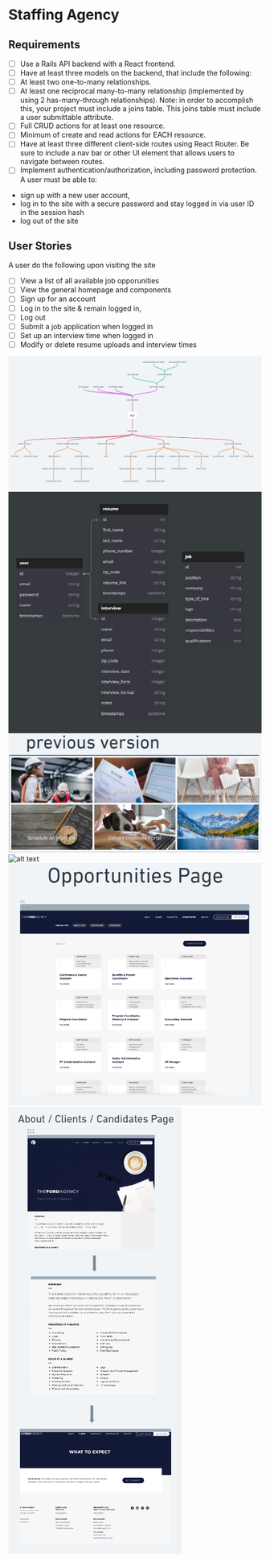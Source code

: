 # Staffing Agency 

## Requirements

- [ ] Use a Rails API backend with a React frontend.
- [ ] Have at least three models on the backend, that include the following:
- [ ] At least two one-to-many relationships.
- [ ] At least one reciprocal many-to-many relationship (implemented by using 2 has-many-through relationships). Note: in order to accomplish this, your project must include a joins table. This joins table must include a user submittable attribute.
- [ ] Full CRUD actions for at least one resource.
- [ ] Minimum of create and read actions for EACH resource.
- [ ] Have at least three different client-side routes using React Router. Be sure to include a nav bar or other UI element that allows users to navigate between routes.
- [ ] Implement authentication/authorization, including password protection. A user must be able to:

- sign up with a new user account,
- log in to the site with a secure password and stay logged in via user ID in the session hash
- log out of the site

## User Stories

A user do the following upon visiting the site

- [ ] View a list of all available job opporunities
- [ ] View the general homepage and components
- [ ] Sign up for an account
- [ ] Log in to the site & remain logged in,
- [ ] Log out
- [ ] Submit a job application when logged in
- [ ] Set up an interview time when logged in
- [ ] Modify or delete resume uploads and interview times

![alt text](./example-project/assets/map.png)
![alt text](./example-project/assets/dbdiagram.png)
![alt text](./example-project/assets/previous.png)
![alt text](./example-project/assets/mockup.png)
![alt text](./example-project/assets/opportunities.png)
![alt text](./example-project/assets/about.png)


